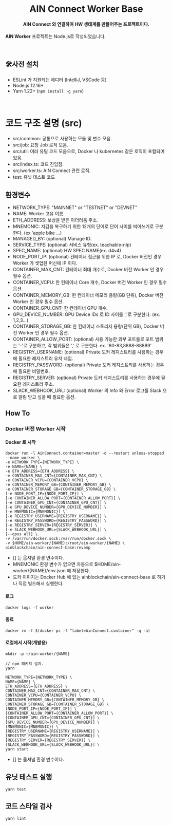 <h1 align="center">AIN Connect Worker Base</h1>
<h4 align="center">AIN Connect 와 연결하여 HW 생태계를 만들어주는 프로젝트이다.</h4>
                                                                                                
**AIN Worker** 프로젝트는 Node.js로 작성되었습니다.

<br>

## 🛠사전 설치

- ESLint 가 지원되는 에디터 (IntelliJ, VSCode 등)
- Node.js 12.16+
- Yarn 1.22+ (`npm install -g yarn`)

<br>

# 코드 구조 설명 (src)

- src/common: 공통으로 사용하는 모듈 및 변수 모음.
- src/job: 요청 Job 로직 모음.
- src/util: 여러 유틸 코드 모음으로, Docker 나 kubernetes 같은 로직이 포함되어 있음.
- src/index.ts: 코드 진입점.
- src/worker.ts: AIN Connect 관련 로직.
- test: 유닛 테스트 코드
  <br>

## 환경변수

- NETWORK_TYPE: "MAINNET" or "TESTNET" or "DEVNET"
- NAME: Worker 고유 이름
- ETH_ADDRESS: 보상을 받은 이더리움 주소.
- MNEMONIC: 지갑을 복구하기 위한 12개의 단어로 단어 사이를 띄어쓰기로 구분한다. (ex 'apple bike ...)
- MANAGED_BY: (optional) Manage ID.
- SERVICE_TYPE: (optional) 서비스 유형(ex. teachable-nlp)
- SPEC_NAME: (optional) HW SPEC NAME(ex. d4v4)
- NODE_PORT_IP: (optional) 컨테이너 접근을 위한 IP 로, Docker 버전인 경우 Worker 가 셋업된 머신에 IP 이다.
- CONTAINER_MAX_CNT: 컨테이너 최대 개수로, Docker 버전 Worker 인 경우 필수 옵션.
- CONTAINER_VCPU: 한 컨테이너 Core 개수, Docker 버전 Worker 인 경우 필수 옵션.
- CONTAINER_MEMORY_GB: 한 컨테이너 메모리 용량(GB 단위), Docker 버전 Worker 인 경우 필수 옵션.
- CONTAINER_GPU_CNT: 한 컨테이너 GPU 개수.
- GPU_DEVICE_NUMBER: GPU Device IDs 로 ID 사이를 ','로 구분한다. (ex. 1,2,3...)
- CONTAINER_STORAGE_GB: 한 컨테이너 스토리지 용량(단위 GB), Docker 버전 Worker 인 경우 필수 옵션.
- CONTAINER_ALLOW_PORT: (optional) 사용 가능한 외부 포트들로 포트 범위는 '-'로 구분하고, 각 범위들은 ',' 로 구분한다. ex. '80-83,8888-88889'
- REGISTRY_USERNAME: (optional) Private 도커 레지스트리를 사용하는 경우에 필요한 레지스트리 유저 네임.
- REGISTRY_PASSWORD: (optional) Private 도커 레지스트리를 사용하는 경우에 필요한 비밀번호.
- REGISTRY_SERVER: (optional) Private 도커 레지스트리를 사용하는 경우에 필요한 레지스트리 주소.
- SLACK_WEBHOOK_URL: (optional) Worker 의 Info 와 Error 로그를 Slack 으로 알림 받고 싶을 때 필요한 옵션.

## How To

### Docker 버전 Worker 시작

#### Docker 로 시작

```
docker run -l AinConnect.container=master -d --restart unless-stopped --name worker \
-e NETWORK_TYPE={NETWORK_TYPE} \
-e NAME={NAME} \
-e ETH_ADDRESS={ETH_ADDRESS} \
-e CONTAINER_MAX_CNT={CONTAINER_MAX_CNT} \
-e CONTAINER_VCPU={CONTAINER_VCPU} \
-e CONTAINER_MEMORY_GB={CONTAINER_MEMORY_GB} \
-e CONTAINER_STORAGE_GB={CONTAINER_STORAGE_GB} \
[-e NODE_PORT_IP={NODE_PORT_IP}] \
[-e CONTAINER_ALLOW_PORT={CONTAINER_ALLOW_PORT}] \
[-e CONTAINER_GPU_CNT={CONTAINER_GPU_CNT}] \
[-e GPU_DEVICE_NUMBER={GPU_DEVICE_NUMBER}] \
[-e MNEMONIC={MNEMONIC}] \
[-e REGISTRY_USERNAME={REGISTRY_USERNAME}] \
[-e REGISTRY_PASSWORD={REGISTRY_PASSWORD}] \
[-e REGISTRY_SERVER={REGISTRY_SERVER}] \
[-e SLACK_WEBHOOK_URL={SLACK_WEBHOOK_URL}] \
[--gpus all] \
-v /var/run/docker.sock:/var/run/docker.sock \
-v $HOME/ain-worker/{NAME}:/root/ain-worker/{NAME} \
ainblockchain/ain-connect-base:revamp
```

- [] 는 옵셔널 환경 변수이다.
- MNEMONIC 환경 변수가 없으면 자동으로 $HOME/ain-worker/{NAME}/env.json 에 저장한다.
- 도커 이미지는 Docker Hub 에 있는 ainblockchain/ain-connect-base 로 하거나 직접 빌드해서 실행한다.

#### 로그

```
docker logs -f worker
```

#### 종료

```
docker rm -f $(docker ps -f "label=AinConnect.container" -q -a)
```

#### 로컬에서 시작(개발용)

```
mkdir -p ~/ain-worker/{NAME}

// npm 패키지 설치.
yarn

NETWORK_TYPE={NETWORK_TYPE} \
NAME={NAME} \
ETH_ADDRESS={ETH_ADDRESS} \
CONTAINER_MAX_CNT={CONTAINER_MAX_CNT} \
CONTAINER_VCPU={CONTAINER_VCPU} \
CONTAINER_MEMORY_GB={CONTAINER_MEMORY_GB} \
CONTAINER_STORAGE_GB={CONTAINER_STORAGE_GB} \
[NODE_PORT_IP={NODE_PORT_IP}] \
[CONTAINER_ALLOW_PORT={CONTAINER_ALLOW_PORT}] \
[CONTAINER_GPU_CNT={CONTAINER_GPU_CNT}] \
[GPU_DEVICE_NUMBER={GPU_DEVICE_NUMBER}] \
[MNEMONIC={MNEMONIC}] \
[REGISTRY_USERNAME={REGISTRY_USERNAME}] \
[REGISTRY_PASSWORD={REGISTRY_PASSWORD}] \
[REGISTRY_SERVER={REGISTRY_SERVER}] \
[SLACK_WEBHOOK_URL={SLACK_WEBHOOK_URL}] \
yarn start
```

- [] 는 옵셔널 환경 변수이다.

## 유닛 테스트 실행

```
yarn test
```

## 코드 스타일 검사

```
yarn lint
```
